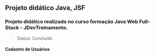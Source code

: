 
## Projeto didático Java, JSF
### Projeto didático realizado no curso formação Java Web Full-Stack - JDevTreinamento. 
> Status: Concluído

#### Cadastro de Usuários



